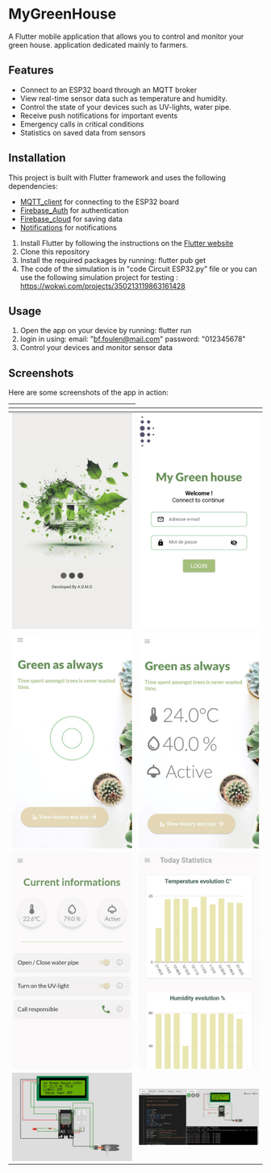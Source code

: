 
# MyGreenHouse
A Flutter mobile application that allows you to control and monitor your green house.
application dedicated mainly to farmers.

## Features
- Connect to an ESP32 board through an MQTT broker
- View real-time sensor data such as temperature and humidity.
- Control the state of your devices such as UV-lights, water pipe. 
- Receive push notifications for important events
- Emergency calls in critical conditions
- Statistics on saved data from sensors

## Installation
This project is built with Flutter framework and uses the following dependencies:
- [MQTT_client](https://pub.dev/packages/mqtt_client) for connecting to the ESP32 board
- [Firebase_Auth](https://pub.dev/packages/firebase_auth) for authentication 
- [Firebase_cloud](https://pub.dev/packages/cloud_firestore) for saving data 
- [Notifications](https://pub.dev/packages/flutter_local_notifications) for notifications

1. Install Flutter by following the instructions on the [Flutter website](https://flutter.dev/docs/get-started/install)
2. Clone this repository
3. Install the required packages by running:
flutter pub get
4. The code of the simulation is in "code Circuit ESP32.py" file or you can use the following simulation project for testing :
https://wokwi.com/projects/350213119863161428

## Usage

1. Open the app on your device by running:
flutter run
2. login in using:
email: "bf.foulen@mail.com"
password: "012345678"
3. Control your devices and monitor sensor data
    

## Screenshots

Here are some screenshots of the app in action:

|<col style="width:50%">|<col style="width:50%">|
|--------------|--------------|
|![Screenshot of the app's splash screen](screenshots/splashScreen.jpg)|![Screenshot of the app's login screen](screenshots/login.jpg)|
|![Screenshot of the app's home screen](screenshots/homeScreen1.jpg)|![Screenshot of the app's sensor data screen](screenshots/homeScreen2.jpg)|
|![Screenshot of the app's device control screen](screenshots/ControlScreen.jpg)|![Screenshot of the app's StatisticsScreen](screenshots/StatisticsScreen.jpg)|
|![Screenshot of the app's simulation ](screenshots/Web%20capture_1.jpeg)|![Screenshot of the app's simulation 2](screenshots/Web%20capture_2.jpeg)|



